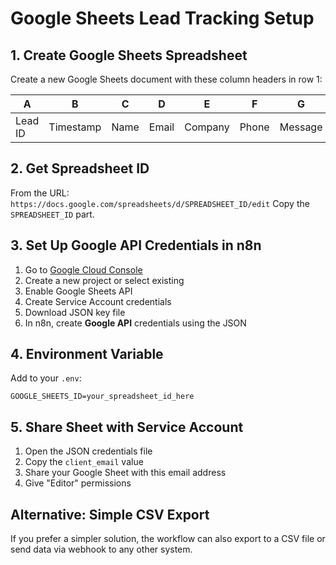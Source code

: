# Google Sheets Lead Tracking Setup

## 1. Create Google Sheets Spreadsheet

Create a new Google Sheets document with these column headers in row 1:

| A | B | C | D | E | F | G | H | I | J | K | L | M | N | O | P |
|---|---|---|---|---|---|---|---|---|---|---|---|---|---|---|---|
| Lead ID | Timestamp | Name | Email | Company | Phone | Message | Lead Score | UTM Source | UTM Medium | UTM Campaign | UTM Content | UTM Term | Referrer | Page URL | Status |

## 2. Get Spreadsheet ID

From the URL: `https://docs.google.com/spreadsheets/d/SPREADSHEET_ID/edit`
Copy the `SPREADSHEET_ID` part.

## 3. Set Up Google API Credentials in n8n

1. Go to [Google Cloud Console](https://console.cloud.google.com/)
2. Create a new project or select existing
3. Enable Google Sheets API
4. Create Service Account credentials
5. Download JSON key file
6. In n8n, create **Google API** credentials using the JSON

## 4. Environment Variable

Add to your `.env`:
```
GOOGLE_SHEETS_ID=your_spreadsheet_id_here
```

## 5. Share Sheet with Service Account

1. Open the JSON credentials file
2. Copy the `client_email` value
3. Share your Google Sheet with this email address
4. Give "Editor" permissions

## Alternative: Simple CSV Export

If you prefer a simpler solution, the workflow can also export to a CSV file or send data via webhook to any other system.